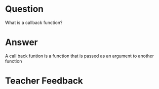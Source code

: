 # Question

What is a callback function?

# Answer
A call back funtion is a function that is passed as an argument to another function

# Teacher Feedback
